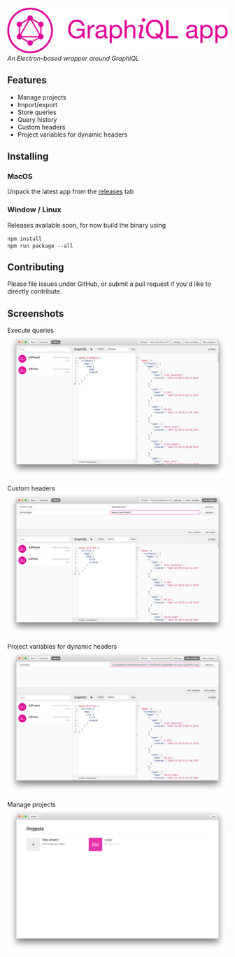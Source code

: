![GraphiQL app](assets/logo.png)
*An Electron-based wrapper around GraphiQL*

## Features

- Manage projects
- Import/export
- Store queries
- Query history
- Custom headers
- Project variables for dynamic headers

## Installing

### MacOS

Unpack the latest app from the [releases][0] tab

### Window / Linux

Releases available soon, for now build the binary using

````
npm install
npm run package --all
````

## Contributing

Please file issues under GitHub, or submit a pull request if you'd like to directly contribute.

## Screenshots

Execute queries
![Execute queries](assets/screenshot-1.png)

Custom headers
![Custom headers](assets/screenshot-2.png)

Project variables for dynamic headers
![Custom headers](assets/screenshot-3.png)

Manage projects
![Manage projects](assets/screenshot-4.png)

[0]: https://github.com/redound/graphiql-app/releases